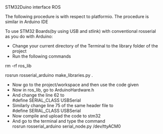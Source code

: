 STM32Duino interface ROS

The following procedure is with respect to platformio. The procedure is similar in Arduino IDE 

To use STM32 Boards(by using USB and stlink) with conventional rosserial as you do with Arduino:

- Change your current directory of the Terminal to the library folder of the project
- Run the following commands

rm -rf ros\_lib

rosrun rosserial\_arduino make\_libraries.py .

- Now go to the project/workspace and then use the code given
- Now in ros\_lib, go to ArduinoHardware.h
- And change the line 62 to<br>
#define SERIAL\_CLASS USBSerial
- Similarly change line 75 of the same header file to<br>
#define SERIAL\_CLASS USBSerial
- Now compile and upload the code to stm32 
- And go to the terminal and type the command<br>
rosrun rosserial\_arduino serial\_node.py /dev/ttyACM0

